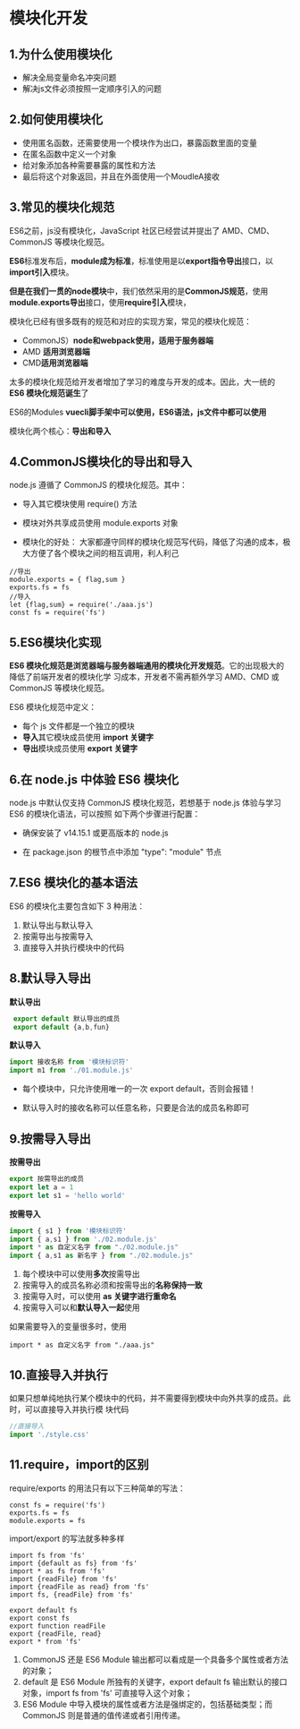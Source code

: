 # 模块化开发

## 1.为什么使用模块化

- 解决全局变量命名冲突问题
- 解决js文件必须按照一定顺序引入的问题

## 2.如何使用模块化

- 使用匿名函数，还需要使用一个模块作为出口，暴露函数里面的变量
- 在匿名函数中定义一个对象
- 给对象添加各种需要暴露的属性和方法
- 最后将这个对象返回，并且在外面使用一个MoudleA接收

## 3.常见的模块化规范

ES6之前，js没有模块化，JavaScript 社区已经尝试并提出了 AMD、CMD、CommonJS 等模块化规范。

**ES6**标准发布后，**module成为标准**，标准使用是以**export指令导出**接口，以**import引入**模块。

**但是在我们一贯的node模块**中，我们依然采用的是**CommonJS规范**，使用**module.exports导出**接口，使用**require引入**模块，

模块化已经有很多既有的规范和对应的实现方案，常见的模块化规范：

- CommonJS）**node和webpack使用，适用于服务器端**
- AMD **适用浏览器端**
- CMD**适用浏览器端**

太多的模块化规范给开发者增加了学习的难度与开发的成本。因此，大一统的 **ES6 模块化规范诞生**了

ES6的Modules **vuecli脚手架中可以使用，ES6语法，js文件中都可以使用**

模块化两个核心：**导出和导入**

## 4.CommonJS模块化的导出和导入

node.js 遵循了 CommonJS 的模块化规范。其中： 

- 导入其它模块使用 require() 方法 

- 模块对外共享成员使用 module.exports 对象 
- 模块化的好处： 大家都遵守同样的模块化规范写代码，降低了沟通的成本，极大方便了各个模块之间的相互调用，利人利己

```
//导出
module.exports = { flag,sum }
exports.fs = fs
//导入
let {flag,sum} = require('./aaa.js')
const fs = require('fs')
```

## 5.ES6模块化实现

**ES6 模块化规范是浏览器端与服务器端通用的模块化开发规范**。它的出现极大的降低了前端开发者的模块化学 习成本，开发者不需再额外学习 AMD、CMD 或 CommonJS 等模块化规范。

ES6 模块化规范中定义： 

- 每个 js 文件都是一个独立的模块 
- **导入**其它模块成员使用 **import 关键字**
- **导出**模块成员使用 **export 关键字**

## 6.在 node.js 中体验 ES6 模块化

node.js 中默认仅支持 CommonJS 模块化规范，若想基于 node.js 体验与学习 ES6 的模块化语法，可以按照 如下两个步骤进行配置：

- 确保安装了 v14.15.1 或更高版本的 node.js 

- 在 package.json 的根节点中添加 "type": "module" 节点

## 7.ES6 模块化的基本语法

ES6 的模块化主要包含如下 3 种用法：

1. 默认导出与默认导入 
2. 按需导出与按需导入 
3. 直接导入并执行模块中的代码

## 8.默认导入导出

**默认导出**

```js
 export default 默认导出的成员
 export default {a,b,fun}
```

 **默认导入**

```js
import 接收名称 from '模块标识符'
import m1 from './01.module.js'
```

- 每个模块中，只允许使用唯一的一次 export default，否则会报错！

- 默认导入时的接收名称可以任意名称，只要是合法的成员名称即可

## 9.按需导入导出

**按需导出**

```js
export 按需导出的成员
export let a = 1
export let s1 = 'hello world'
```

**按需导入**

```js
import { s1 } from '模块标识符'
import { a,s1 } from './02.module.js'
import * as 自定义名字 from "./02.module.js"
import { a,s1 as 新名字 } from "./02.module.js"
```

1. 每个模块中可以使用**多次**按需导出
2. 按需导入的成员名称必须和按需导出的**名称保持一致**
3. 按需导入时，可以使用 **as 关键字进行重命名**
4. 按需导入可以和**默认导入一起**使用

如果需要导入的变量很多时，使用

```
import * as 自定义名字 from "./aaa.js"
```

## 10.直接导入并执行

如果只想单纯地执行某个模块中的代码，并不需要得到模块中向外共享的成员。此时，可以直接导入并执行模 块代码

```js
//直接导入
import './style.css'
```

## 11.require，import的区别

require/exports 的用法只有以下三种简单的写法：

```
const fs = require('fs')
exports.fs = fs
module.exports = fs
```

import/export 的写法就多种多样

```
import fs from 'fs'
import {default as fs} from 'fs'
import * as fs from 'fs'
import {readFile} from 'fs'
import {readFile as read} from 'fs'
import fs, {readFile} from 'fs'

export default fs
export const fs
export function readFile
export {readFile, read}
export * from 'fs'
```

1. CommonJS 还是 ES6 Module 输出都可以看成是一个具备多个属性或者方法的对象；
2. default 是 ES6 Module 所独有的关键字，export default fs 输出默认的接口对象，import fs from 'fs' 可直接导入这个对象；
3. ES6 Module 中导入模块的属性或者方法是强绑定的，包括基础类型；而 CommonJS 则是普通的值传递或者引用传递。